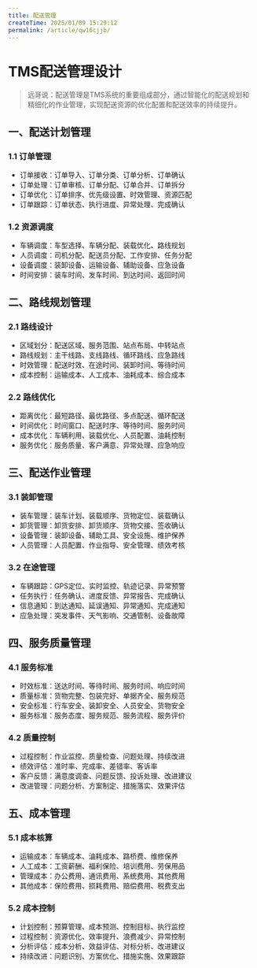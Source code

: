 ```yaml
---
title: 配送管理
createTime: 2025/01/09 15:29:12
permalink: /article/qw16cjjb/
---
```

# TMS配送管理设计

> 远哥说：配送管理是TMS系统的重要组成部分，通过智能化的配送规划和精细化的作业管理，实现配送资源的优化配置和配送效率的持续提升。

## 一、配送计划管理

### 1.1 订单管理
- 订单接收：订单导入、订单分类、订单分析、订单确认
- 订单处理：订单审核、订单分配、订单合并、订单拆分
- 订单优化：订单排序、优先级设置、时效管理、资源匹配
- 订单跟踪：订单状态、执行进度、异常处理、完成确认

### 1.2 资源调度
- 车辆调度：车型选择、车辆分配、装载优化、路线规划
- 人员调度：司机分配、配送员分配、工作安排、任务分配
- 设备调度：装卸设备、运输设备、辅助设备、应急设备
- 时间安排：装车时间、发车时间、到达时间、返回时间

## 二、路线规划管理

### 2.1 路线设计
- 区域划分：配送区域、服务范围、站点布局、中转站点
- 路线规划：主干线路、支线路线、循环路线、应急路线
- 时效管理：配送时效、在途时间、装卸时间、等待时间
- 成本控制：运输成本、人工成本、油耗成本、综合成本

### 2.2 路线优化
- 距离优化：最短路径、最优路径、多点配送、循环配送
- 时间优化：时间窗口、配送时序、等待时间、服务时间
- 成本优化：车辆利用、装载优化、人员配置、油耗控制
- 服务优化：服务质量、客户满意、异常处理、应急响应

## 三、配送作业管理

### 3.1 装卸管理
- 装车管理：装车计划、装载顺序、货物定位、装载确认
- 卸货管理：卸货安排、卸货顺序、货物交接、签收确认
- 设备管理：装卸设备、辅助工具、安全设施、维护保养
- 人员管理：人员配置、作业指导、安全管理、绩效考核

### 3.2 在途管理
- 车辆跟踪：GPS定位、实时监控、轨迹记录、异常预警
- 任务执行：任务确认、进度反馈、异常报告、完成确认
- 信息通知：到达通知、延误通知、异常通知、完成通知
- 应急处理：突发事件、天气影响、交通管制、设备故障

## 四、服务质量管理

### 4.1 服务标准
- 时效标准：送达时间、等待时间、服务时间、响应时间
- 质量标准：货物完整、包装完好、单据齐全、服务规范
- 安全标准：行车安全、装卸安全、人员安全、货物安全
- 服务标准：服务态度、服务规范、服务流程、服务评价

### 4.2 质量控制
- 过程控制：作业监控、质量检查、问题处理、持续改进
- 绩效评估：准时率、完成率、差错率、客诉率
- 客户反馈：满意度调查、问题反馈、投诉处理、改进建议
- 改进管理：问题分析、方案制定、措施落实、效果评估

## 五、成本管理

### 5.1 成本核算
- 运输成本：车辆成本、油耗成本、路桥费、维修保养
- 人工成本：工资薪酬、福利保险、培训费用、劳保用品
- 管理成本：办公费用、通讯费用、系统费用、其他费用
- 其他成本：保险费用、损耗费用、赔偿费用、税费支出

### 5.2 成本控制
- 计划控制：预算管理、成本预测、控制目标、执行监控
- 过程控制：资源优化、效率提升、浪费减少、异常控制
- 分析评估：成本分析、效益评估、对标分析、改进建议
- 持续改进：问题识别、方案优化、措施实施、效果跟踪